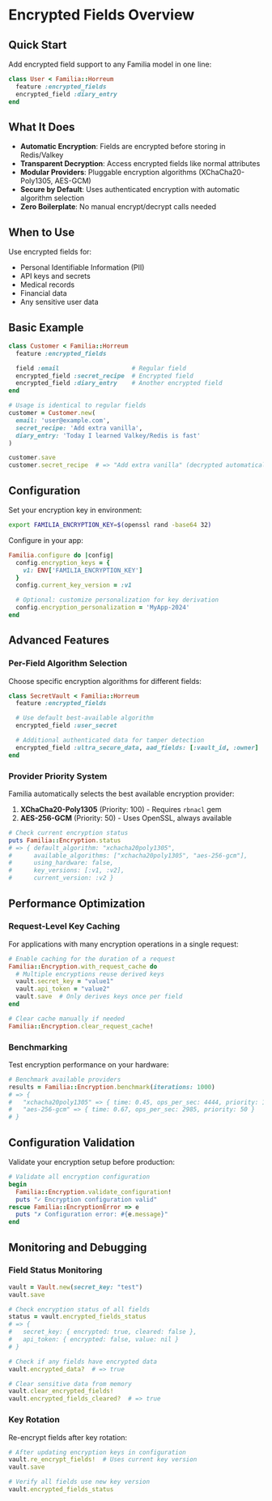 # Encrypted Fields Overview

## Quick Start

Add encrypted field support to any Familia model in one line:

```ruby
class User < Familia::Horreum
  feature :encrypted_fields
  encrypted_field :diary_entry
end
```

## What It Does

- **Automatic Encryption**: Fields are encrypted before storing in Redis/Valkey
- **Transparent Decryption**: Access encrypted fields like normal attributes
- **Modular Providers**: Pluggable encryption algorithms (XChaCha20-Poly1305, AES-GCM)
- **Secure by Default**: Uses authenticated encryption with automatic algorithm selection
- **Zero Boilerplate**: No manual encrypt/decrypt calls needed

## When to Use

Use encrypted fields for:
- Personal Identifiable Information (PII)
- API keys and secrets
- Medical records
- Financial data
- Any sensitive user data

## Basic Example

```ruby
class Customer < Familia::Horreum
  feature :encrypted_fields

  field :email                    # Regular field
  encrypted_field :secret_recipe  # Encrypted field
  encrypted_field :diary_entry    # Another encrypted field
end

# Usage is identical to regular fields
customer = Customer.new(
  email: 'user@example.com',
  secret_recipe: 'Add extra vanilla',
  diary_entry: 'Today I learned Valkey/Redis is fast'
)

customer.save
customer.secret_recipe  # => "Add extra vanilla" (decrypted automatically)
```

## Configuration

Set your encryption key in environment:

```bash
export FAMILIA_ENCRYPTION_KEY=$(openssl rand -base64 32)
```

Configure in your app:

```ruby
Familia.configure do |config|
  config.encryption_keys = {
    v1: ENV['FAMILIA_ENCRYPTION_KEY']
  }
  config.current_key_version = :v1

  # Optional: customize personalization for key derivation
  config.encryption_personalization = 'MyApp-2024'
end
```

## Advanced Features

### Per-Field Algorithm Selection

Choose specific encryption algorithms for different fields:

```ruby
class SecretVault < Familia::Horreum
  feature :encrypted_fields

  # Use default best-available algorithm
  encrypted_field :user_secret

  # Additional authenticated data for tamper detection
  encrypted_field :ultra_secure_data, aad_fields: [:vault_id, :owner]
end
```

### Provider Priority System

Familia automatically selects the best available encryption provider:

1. **XChaCha20-Poly1305** (Priority: 100) - Requires `rbnacl` gem
2. **AES-256-GCM** (Priority: 50) - Uses OpenSSL, always available

```ruby
# Check current encryption status
puts Familia::Encryption.status
# => { default_algorithm: "xchacha20poly1305",
#      available_algorithms: ["xchacha20poly1305", "aes-256-gcm"],
#      using_hardware: false,
#      key_versions: [:v1, :v2],
#      current_version: :v2 }
```

## Performance Optimization

### Request-Level Key Caching

For applications with many encryption operations in a single request:

```ruby
# Enable caching for the duration of a request
Familia::Encryption.with_request_cache do
  # Multiple encryptions reuse derived keys
  vault.secret_key = "value1"
  vault.api_token = "value2"
  vault.save  # Only derives keys once per field
end

# Clear cache manually if needed
Familia::Encryption.clear_request_cache!
```

### Benchmarking

Test encryption performance on your hardware:

```ruby
# Benchmark available providers
results = Familia::Encryption.benchmark(iterations: 1000)
# => {
#   "xchacha20poly1305" => { time: 0.45, ops_per_sec: 4444, priority: 100 },
#   "aes-256-gcm" => { time: 0.67, ops_per_sec: 2985, priority: 50 }
# }
```

## Configuration Validation

Validate your encryption setup before production:

```ruby
# Validate all encryption configuration
begin
  Familia::Encryption.validate_configuration!
  puts "✓ Encryption configuration valid"
rescue Familia::EncryptionError => e
  puts "✗ Configuration error: #{e.message}"
end
```

## Monitoring and Debugging

### Field Status Monitoring

```ruby
vault = Vault.new(secret_key: "test")
vault.save

# Check encryption status of all fields
status = vault.encrypted_fields_status
# => {
#   secret_key: { encrypted: true, cleared: false },
#   api_token: { encrypted: false, value: nil }
# }

# Check if any fields have encrypted data
vault.encrypted_data?  # => true

# Clear sensitive data from memory
vault.clear_encrypted_fields!
vault.encrypted_fields_cleared?  # => true
```

### Key Rotation

Re-encrypt fields after key rotation:

```ruby
# After updating encryption keys in configuration
vault.re_encrypt_fields!  # Uses current key version
vault.save

# Verify all fields use new key version
vault.encrypted_fields_status
```
